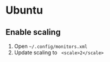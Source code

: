 # Ubuntu

## Enable scaling

1. Open  `~/.config/monitors.xml`
1. Update scaling to ` <scale>2</scale>`